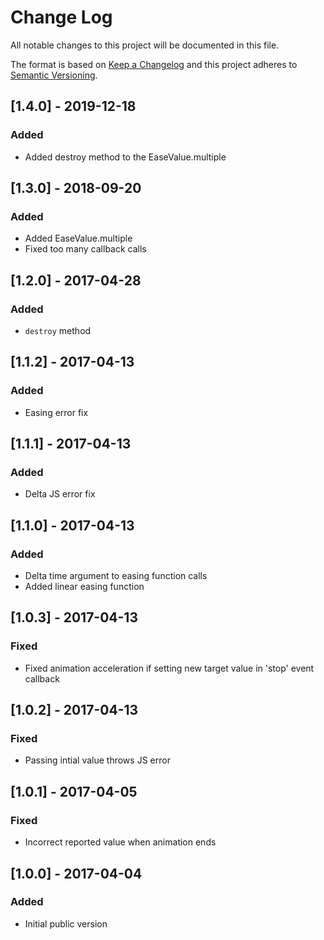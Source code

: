 # Change Log
All notable changes to this project will be documented in this file.

The format is based on [Keep a Changelog](http://keepachangelog.com/)
and this project adheres to [Semantic Versioning](http://semver.org/).

## [1.4.0] - 2019-12-18
### Added
- Added destroy method to the EaseValue.multiple

## [1.3.0] - 2018-09-20
### Added
- Added EaseValue.multiple
- Fixed too many callback calls 

## [1.2.0] - 2017-04-28
### Added
- ```destroy``` method

## [1.1.2] - 2017-04-13
### Added
- Easing error fix

## [1.1.1] - 2017-04-13
### Added
- Delta JS error fix

## [1.1.0] - 2017-04-13
### Added
- Delta time argument to easing function calls
- Added linear easing function

## [1.0.3] - 2017-04-13
### Fixed
- Fixed animation acceleration if setting new target value in 'stop' event callback

## [1.0.2] - 2017-04-13
### Fixed
- Passing intial value throws JS error

## [1.0.1] - 2017-04-05
### Fixed
- Incorrect reported value when animation ends

## [1.0.0] - 2017-04-04
### Added
- Initial public version
